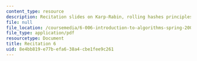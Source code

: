 ```yaml
---
content_type: resource
description: Recitation slides on Karp-Rabin, rolling hashes principles, and code.
file: null
file_location: /coursemedia/6-006-introduction-to-algorithms-spring-2008/8e4bb819e77befa638a4cbe1fee9c261_recitation06.pdf
file_type: application/pdf
resourcetype: Document
title: Recitation 6
uid: 8e4bb819-e77b-efa6-38a4-cbe1fee9c261
---
```

